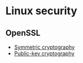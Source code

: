 # Linux security
## OpenSSL
* [Symmetric cryptography](https://github.com/pplinlin2/LinuxSecure/blob/master/src/symmetric/index.md)
* [Public-key cryptography](https://github.com/pplinlin2/LinuxSecure/blob/master/src/public-key/index.md)
